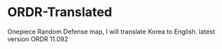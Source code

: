 # ORDR-Translated
Onepiece Random Defense map, I will translate Korea to English.
latest version ORDR 11.092
